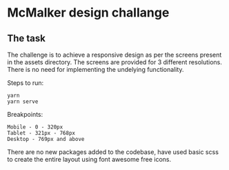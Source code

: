 # McMalker design challange

## The task
The challenge is to achieve a responsive design as per the screens present in the assets directory. The screens are provided for 3 different resolutions. There is no need for implementing the undelying functionality.

 
Steps to run:
```
yarn
yarn serve
```

Breakpoints:
```
Mobile - 0 - 320px
Tablet - 321px - 768px
Desktop - 769px and above
```


There are no new packages added to the codebase, have used basic scss to create the entire layout using font awesome free icons.
